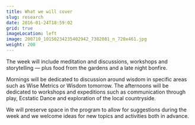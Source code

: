 ```yaml
---
title: What we will cover
slug: research
date: 2016-01-24T18:59:02
grid: true
imageLocation: left
image: 200710_10150234235402942_7382081_n_720x461.jpg
weight: 200
---
```


The week will include meditation and discussions, workshops and storytelling — plus food from the gardens and a late night bonfire.

Mornings will be dedicated to discussion around wisdom in specific areas such as Wise Metrics or Wisdom tomorrow. The afternoons will be dedicated to workshops and expeditions such as communication through play, Ecstatic Dance and exploration of the local countryside.

We will preserve space in the program to allow for suggestions during the week and we welcome ideas for new topics and activities both in advance.
